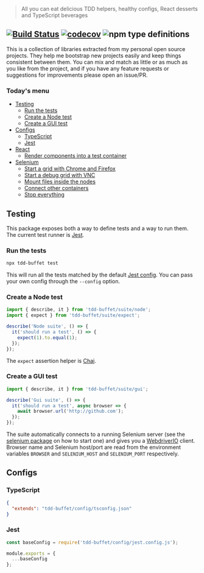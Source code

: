 > All you can eat delicious TDD helpers, healthy configs, React desserts and TypeScript beverages

[![Build Status](https://travis-ci.com/NiGhTTraX/tdd-buffet.svg?branch=master)](https://travis-ci.com/NiGhTTraX/tdd-buffet) [![codecov](https://codecov.io/gh/NiGhTTraX/tdd-buffet/branch/master/graph/badge.svg)](https://codecov.io/gh/NiGhTTraX/tdd-buffet) ![npm type definitions](https://img.shields.io/npm/types/tdd-buffet.svg)
----

This is a collection of libraries extracted from my personal open source projects. They help me bootstrap new projects easily and keep things consistent between them. You can mix and match as little or as much as you like from the project, and if you have any feature requests or suggestions for improvements please open an issue/PR.


### Today's menu

- [Testing](#testing)
  - [Run the tests](#run-the-tests)
  - [Create a Node test](#create-a-node-test)
  - [Create a GUI test](#create-a-gui-test)
- [Configs](#configs)
  - [TypeScript](#typescript)
  - [Jest](#jest)
- [React](./packages/react)
  - [Render components into a test container](./packages/react/README.md#render-components-into-a-test-container)
- [Selenium](./packages/selenium)
  - [Start a grid with Chrome and Firefox](./packages/selenium/README.md#start-a-grid-with-chrome-and-firefox)
  - [Start a debug grid with VNC](./packages/selenium/README.md#start-a-grid-with-debug-nodes-with-vnc)
  - [Mount files inside the nodes](./packages/selenium/README.md#mount-files-inside-the-nodes)
  - [Connect other containers](./packages/selenium/README.md#connect-other-containers)
  - [Stop everything](./packages/selenium/README.md#stop-everything)
  

## Testing

This package exposes both a way to define tests and a way to run them. The current test runner is [Jest](https://jestjs.io).

### Run the tests

```sh
npx tdd-buffet test
```

This will run all the tests matched by the default [Jest config](#jest). You can pass your own config through the `--config` option.

### Create a Node test

```typescript
import { describe, it } from 'tdd-buffet/suite/node';
import { expect } from 'tdd-buffet/suite/expect';

describe('Node suite', () => {
  it('should run a test', () => {
    expect(1).to.equal(1); 
  });
});
```

The `expect` assertion helper is [Chai](https://www.chaijs.com/).

### Create a GUI test

```typescript
import { describe, it } from 'tdd-buffet/suite/gui';

describe('Gui suite', () => {
  it('should run a test', async browser => {
    await browser.url('http://github.com');
  });
});
```

The suite automatically connects to a running Selenium server (see the [selenium package](./packages/selenium) on how to start one) and gives you a [WebdriverIO](https://webdriver.io) client. Browser name and Selenium host/port are read from the environment variables `BROWSER` and `SELENIUM_HOST` and `SELENIUM_PORT` respectively.


## Configs

### TypeScript

```json
{
  "extends": "tdd-buffet/config/tsconfig.json"
}
```

### Jest

```js
const baseConfig = require('tdd-buffet/config/jest.config.js');

module.exports = {
  ...baseConfig
};
```
